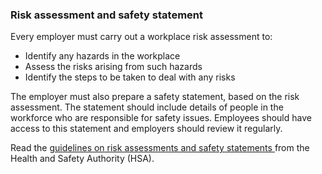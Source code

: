 ###  Risk assessment and safety statement

Every employer must carry out a workplace risk assessment to:

  * Identify any hazards in the workplace 
  * Assess the risks arising from such hazards 
  * Identify the steps to be taken to deal with any risks 

The employer must also prepare a safety statement, based on the risk
assessment. The statement should include details of people in the workforce
who are responsible for safety issues. Employees should have access to this
statement and employers should review it regularly.

Read the [ guidelines on risk assessments and safety statements
](https://www.hsa.ie/eng/Publications_and_Forms/Publications/Safety_and_Health_Management/A_Guide_to_Risk_Assessments_and_Safety_Statements.html)
from the Health and Safety Authority (HSA).
